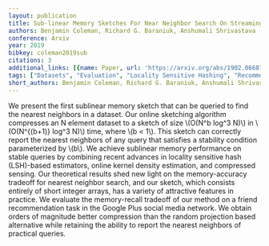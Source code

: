 ```yaml
---
layout: publication
title: Sub-linear Memory Sketches For Near Neighbor Search On Streaming Data
authors: Benjamin Coleman, Richard G. Baraniuk, Anshumali Shrivastava
conference: Arxiv
year: 2019
bibkey: coleman2019sub
citations: 3
additional_links: [{name: Paper, url: 'https://arxiv.org/abs/1902.06687'}]
tags: ["Datasets", "Evaluation", "Locality Sensitive Hashing", "Recommender Systems"]
short_authors: Benjamin Coleman, Richard G. Baraniuk, Anshumali Shrivastava
---
```

We present the first sublinear memory sketch that can be queried to find the
nearest neighbors in a dataset. Our online sketching algorithm compresses an N
element dataset to a sketch of size \\(O(N^b log^3 N)\\) in \\(O(N^\{(b+1)\} log^3
N)\\) time, where \\(b < 1\\). This sketch can correctly report the nearest neighbors
of any query that satisfies a stability condition parameterized by \\(b\\). We
achieve sublinear memory performance on stable queries by combining recent
advances in locality sensitive hash (LSH)-based estimators, online kernel
density estimation, and compressed sensing. Our theoretical results shed new
light on the memory-accuracy tradeoff for nearest neighbor search, and our
sketch, which consists entirely of short integer arrays, has a variety of
attractive features in practice. We evaluate the memory-recall tradeoff of our
method on a friend recommendation task in the Google Plus social media network.
We obtain orders of magnitude better compression than the random projection
based alternative while retaining the ability to report the nearest neighbors
of practical queries.